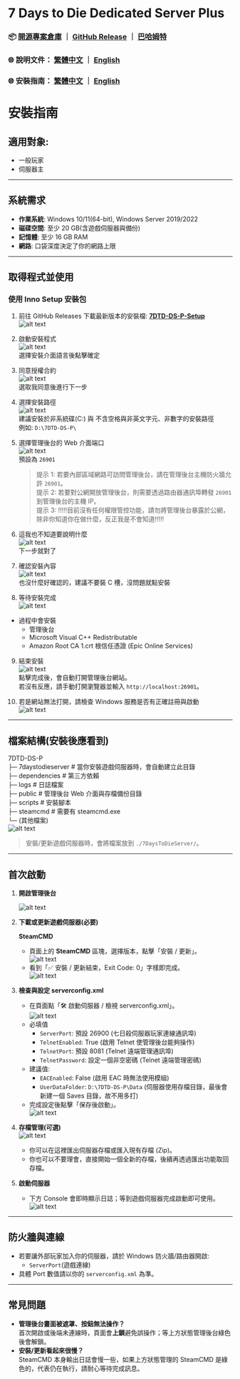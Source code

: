 # 7 Days to Die Dedicated Server Plus

### 📦 [開源專案倉庫](https://github.com/waynechen251/7-days-to-die-dedicated-server-plus.git) ｜ [GitHub Release](https://github.com/waynechen251/7-days-to-die-dedicated-server-plus/releases) ｜ [巴哈姆特](https://forum.gamer.com.tw/Co.php?bsn=24608&sn=6631)

### 🌐 說明文件： [繁體中文](https://github.com/waynechen251/7-days-to-die-dedicated-server-plus/blob/main/readme.md) ｜ [English](https://github.com/waynechen251/7-days-to-die-dedicated-server-plus/blob/main/readme.en.md)

### 🌐 安裝指南： [繁體中文](https://github.com/waynechen251/7-days-to-die-dedicated-server-plus/blob/main/docs/install.md) ｜ [English](https://github.com/waynechen251/7-days-to-die-dedicated-server-plus/blob/main/docs/install.en.md)

# 安裝指南

## 適用對象:

- 一般玩家
- 伺服器主

---

## 系統需求

- **作業系統**: Windows 10/11(64-bit), Windows Server 2019/2022
- **磁碟空間**: 至少 20 GB(含遊戲伺服器與備份)
- **記憶體**: 至少 16 GB RAM
- **網路**: 口袋深度決定了你的網路上限

---

## 取得程式並使用

### 使用 Inno Setup 安裝包

1. 前往 GitHub Releases 下載最新版本的安裝檔: **[7DTD-DS-P-Setup](https://github.com/waynechen251/7-days-to-die-dedicated-server-plus/releases)**  
   ![alt text](images/image.png)

2. 啟動安裝程式  
   ![alt text](images/image-1.png)  
   選擇安裝介面語言後點擊確定

3. 同意授權合約  
   ![alt text](images/image-2.png)  
   選取我同意後進行下一步

4. 選擇安裝路徑  
   ![alt text](images/image-3.png)  
   建議安裝於非系統碟(C:\) 與 不含空格與非英文字元、非數字的安裝路徑  
   例如: `D:\7DTD-DS-P\`

5. 選擇管理後台的 Web 介面端口  
   ![alt text](images/image-4.png)  
   預設為 `26901`

   > 提示 1: 若要內部區域網路可訪問管理後台，請在管理後台主機防火牆允許 `26901`。  
   > 提示 2: 若要對公網開放管理後台，則需要透過路由器通訊埠轉發 `26901` 到管理後台的主機 IP。  
   > 提示 3: !!!!!目前沒有任何權限管控功能，請勿將管理後台暴露於公網，除非你知道你在做什麼，反正我是不會知道!!!!!

6. 這我也不知道要說明什麼  
   ![alt text](images/image-5.png)  
   下一步就對了

7. 確認安裝內容  
   ![alt text](images/image-6.png)  
   也沒什麼好確認的，建議不要裝 C 槽，沒問題就點安裝

8. 等待安裝完成  
   ![alt text](images/image-7.png)

- 過程中會安裝
  - 管理後台
  - Microsoft Visual C++ Redistributable
  - Amazon Root CA 1.crt 根信任憑證 (Epic Online Services)

9. 結束安裝  
   ![alt text](images/image-8.png)  
   點擊完成後，會自動打開管理後台網站。  
   若沒有反應，請手動打開瀏覽器並輸入 `http://localhost:26901`。

10. 若是網站無法打開，請檢查 Windows 服務是否有正確註冊與啟動  
    ![alt text](images/image-9.png)

---

## 檔案結構(安裝後應看到)

7DTD-DS-P  
├─ 7daystodieserver # 當你安裝遊戲伺服器時，會自動建立此目錄  
├─ dependencies # 第三方依賴  
├─ logs # 日誌檔案  
├─ public # 管理後台 Web 介面與存檔備份目錄  
├─ scripts # 安裝腳本  
├─ steamcmd # 需要有 steamcmd.exe  
└─ (其他檔案)  
![alt text](images/image-10.png)

> 安裝/更新遊戲伺服器時，會將檔案放到 `./7DaysToDieServer/`。

---

## 首次啟動

1. **開啟管理後台**

   ![alt text](images/image-11.png)

2. **下載或更新遊戲伺服器(必要)**

   **SteamCMD**

   - 頁面上的 **SteamCMD** 區塊，選擇版本，點擊「安裝 / 更新」。  
     ![alt text](images/image-12.png)
   - 看到「✅ 安裝 / 更新結束，Exit Code: 0」字樣即完成。  
     ![alt text](images/image-13.png)

3. **檢查與設定 serverconfig.xml**

   - 在頁面點「🛠 啟動伺服器 / 檢視 serverconfig.xml」。  
     ![alt text](images/image-14.png)
   - 必填值
     - `ServerPort`: 預設 26900 (七日殺伺服器玩家連線通訊埠)
     - `TelnetEnabled`: True (啟用 Telnet 使管理後台能夠操作)
     - `TelnetPort`: 預設 8081 (Telnet 遠端管理通訊埠)
     - `TelnetPassword`: 設定一個非空密碼 (Telnet 遠端管理密碼)
   - 建議值:
     - `EACEnabled`: False (啟用 EAC 時無法使用模組)
     - `UserDataFolder`: `D:\7DTD-DS-P\Data` (伺服器使用存檔目錄，最後會新建一個 Saves 目錄，故不用多打)
   - 完成設定後點擊「保存後啟動」。  
     ![alt text](images/image-15.png)

4. **存檔管理(可選)**  
   ![alt text](images/image-17.png)

   - 你可以在這裡匯出伺服器存檔或匯入現有存檔 (Zip)。
   - 你也可以不要理會，直接開始一個全新的存檔，後續再透過匯出功能取回存檔。

5. **啟動伺服器**
   - 下方 Console 會即時顯示日誌；等到遊戲伺服器完成啟動即可使用。  
     ![alt text](images/image-16.png)

---

## 防火牆與連線

- 若要讓外部玩家加入你的伺服器，請於 Windows 防火牆/路由器開啟:
  - `ServerPort`(遊戲連線)
- 具體 Port 數值請以你的 `serverconfig.xml` 為準。

---

## 常見問題

- **管理後台畫面被遮罩、按鈕無法操作？**  
  首次開啟或後端未連線時，頁面會**上鎖**避免誤操作；等上方狀態管理後台綠色後會解鎖。
- **安裝/更新看起來很慢？**  
  SteamCMD 本身輸出日誌會慢一些，如果上方狀態管理的 SteamCMD 是綠色的，代表仍在執行，請耐心等待完成訊息。
